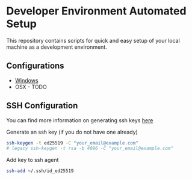 # Developer Environment Automated Setup

This repository contains scripts for quick and easy setup of your local machine as a development environment. 

## Configurations
- [Windows](./windows/README.md)
- OSX - TODO

## SSH Configuration

You can find more information on generating ssh keys [here](https://docs.github.com/en/authentication/connecting-to-github-with-ssh/generating-a-new-ssh-key-and-adding-it-to-the-ssh-agent)

Generate an ssh key (if you do not have one already)

```bash
ssh-keygen -t ed25519 -C "your_email@example.com"
# legacy ssh-keygen -t rsa -b 4096 -C "your_email@example.com"
```

Add key to ssh agent

```bash
ssh-add ~/.ssh/id_ed25519
```
